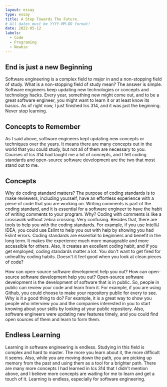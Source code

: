 ```yaml
---
layout: essay
type: essay
title: A Step Towards The Future. 
# All dates must be YYYY-MM-DD format!
date: 2022-05-12
labels:
  - Code
  - Programing
  - Newbie
---
```

## End is just a new Beginning

Software engineering is a complex field to major in and a non-stopping field of study. What is a non-stopping field of study mean? The answer is simple. Software engineers keep updating new technologies or concepts and technology hacks. Every year, something new might come out, and to be a great software engineer, you might want to learn it or at least know its basics. As of right now, I just finished Ics 314, and it was just the beginning. Never stop learning.

## Concepts to Remember
As I said above, software engineers kept updating new concepts or techniques over the years. It means there are many concepts out in the world that you could study, but not all of them are necessary to you. Courses of Ics 314 had taught me a lot of concepts, and I felt coding standards and open-source software development are the two that most stand out to me. 
  
## Concepts
Why do coding standard matters? The purpose of coding standards is to make reviewers, including yourself, have an effortless experience with a piece of code that you are working on. Writing comments is part of the coding standard, and it is essential for a software engineer to have the habit of writing comments to your program. Why? Coding with comments is like a crosswalk without zebra crossing. Very confusing. Besides that, there are tools to help you with the coding standards. For example, if you use IntelliJ IDEA, you could use Eslint to help you out with help by showing you had Eslint errors. Coding standards are essential to beginners and benefit in the long term. It makes the experience much more manageable and more accessible for others. Also, it creates an excellent coding habit, and if you get employed, coding standards matter a lot. You don't want to get fired for unhealthy coding habits. Doesn't it feel good when you look at clean pieces of code? 

How can open-source software development help you out? How can open-source software development help you out? Open-source software development is the development of software that is in public. So, people in public can review your code and learn from it. For example, if you are using Github, you could choose to make your repository public for every to see. Why is it a good thing to do? For example, it is a great way to show you people who interview you and the companies interested in you to start knowing about your skills by looking at your public repository. Also, software engineers were updating new features timely, and you could find open sources of them and learn to form them. 
  
 ## Endless Learning
 
Learning in software engineering is endless. Studying in this field is complex and hard to master. The more you learn about it, the more difficult it seems. Also, while you are moving down the path, you are picking up memory from the past and using them as a tool for a brighter path. There are many more concepts I had learned in Ics 314 that I didn't mention above, and I believe more concepts are waiting for me to learn and get a touch of it. Learning is endless, especially for software engineering. 
